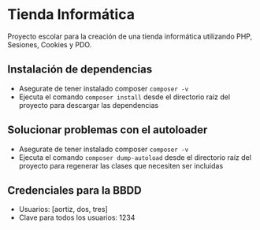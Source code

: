 # Tienda Informática

Proyecto escolar para la creación de una tienda informática utilizando PHP, Sesiones, Cookies y PDO.

## Instalación de dependencias
- Asegurate de tener instalado composer `composer -v`
- Ejecuta el comando `composer install` desde el directorio raíz del proyecto para descargar las dependencias

## Solucionar problemas con el autoloader
- Asegurate de tener instalado composer `composer -v`
- Ejecuta el comando `composer dump-autoload` desde el directorio raíz del proyecto para regenerar las clases que necesiten ser incluidas

## Credenciales para la BBDD
- Usuarios: [aortiz, dos, tres]
- Clave para todos los usuarios: 1234